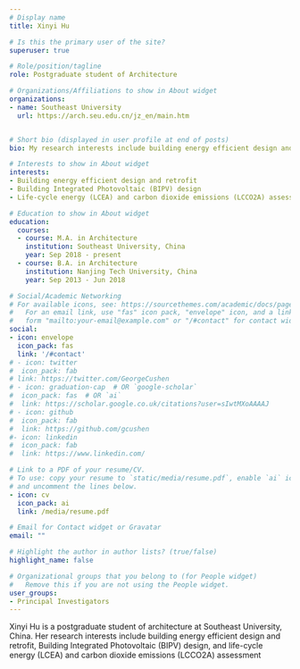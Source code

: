 ```yaml
---
# Display name
title: Xinyi Hu

# Is this the primary user of the site?
superuser: true

# Role/position/tagline
role: Postgraduate student of Architecture

# Organizations/Affiliations to show in About widget
organizations:
- name: Southeast University
  url: https://arch.seu.edu.cn/jz_en/main.htm


# Short bio (displayed in user profile at end of posts)
bio: My research interests include building energy efficient design and retrofit, Building Integrated Photovoltaic (BIPV) design, and life-cycle energy (LCEA) and carbon dioxide emissions (LCCO2A) assessment.

# Interests to show in About widget
interests:
- Building energy efficient design and retrofit
- Building Integrated Photovoltaic (BIPV) design
- Life-cycle energy (LCEA) and carbon dioxide emissions (LCCO2A) assessment

# Education to show in About widget
education:
  courses:
  - course: M.A. in Architecture
    institution: Southeast University, China
    year: Sep 2018 - present
  - course: B.A. in Architecture
    institution: Nanjing Tech University, China
    year: Sep 2013 - Jun 2018

# Social/Academic Networking
# For available icons, see: https://sourcethemes.com/academic/docs/page-builder/#icons
#   For an email link, use "fas" icon pack, "envelope" icon, and a link in the
#   form "mailto:your-email@example.com" or "/#contact" for contact widget.
social:
- icon: envelope
  icon_pack: fas
  link: '/#contact'
# - icon: twitter
#  icon_pack: fab
# link: https://twitter.com/GeorgeCushen
# - icon: graduation-cap  # OR `google-scholar`
#  icon_pack: fas  # OR `ai`
#  link: https://scholar.google.co.uk/citations?user=sIwtMXoAAAAJ
# - icon: github
#  icon_pack: fab
#  link: https://github.com/gcushen
#- icon: linkedin
#  icon_pack: fab
#  link: https://www.linkedin.com/

# Link to a PDF of your resume/CV.
# To use: copy your resume to `static/media/resume.pdf`, enable `ai` icons in `params.toml`, 
# and uncomment the lines below.
- icon: cv
  icon_pack: ai
  link: /media/resume.pdf

# Email for Contact widget or Gravatar
email: ""

# Highlight the author in author lists? (true/false)
highlight_name: false

# Organizational groups that you belong to (for People widget)
#   Remove this if you are not using the People widget.
user_groups:
- Principal Investigators
---
```


Xinyi Hu is a postgraduate student of architecture at Southeast University, China. Her research interests include building energy efficient design and retrofit, Building Integrated Photovoltaic (BIPV) design, and life-cycle energy (LCEA) and carbon dioxide emissions (LCCO2A) assessment
